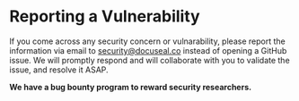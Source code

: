 # Reporting a Vulnerability

If you come across any security concern or vulnarability, please report the information via email to security@docuseal.co instead of opening a GitHub issue. We will promptly respond and will collaborate with you to validate the issue, and resolve it ASAP.

**We have a bug bounty program to reward security researchers.**
